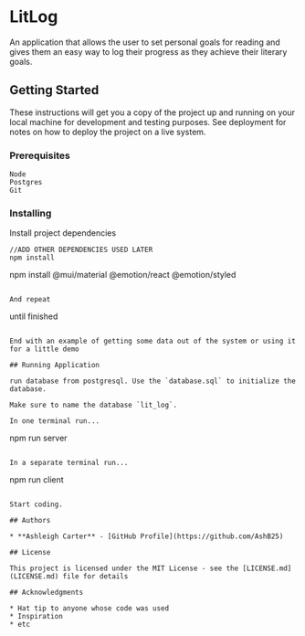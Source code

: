 # LitLog

An application that allows the user to set personal goals for reading and gives them an easy way to log their progress  as they achieve their literary goals. 

## Getting Started

These instructions will get you a copy of the project up and running on your local machine for development and testing purposes. See deployment for notes on how to deploy the project on a live system.

### Prerequisites

```
Node
Postgres
Git
```

### Installing

Install project dependencies

```
//ADD OTHER DEPENDENCIES USED LATER
npm install
```
npm install @mui/material @emotion/react @emotion/styled
```

And repeat

```
until finished
```

End with an example of getting some data out of the system or using it for a little demo

## Running Application

run database from postgresql. Use the `database.sql` to initialize the database. 

Make sure to name the database `lit_log`.

In one terminal run...

```
npm run server
```

In a separate terminal run...

```
npm run client
```

Start coding.

## Authors

* **Ashleigh Carter** - [GitHub Profile](https://github.com/AshB25)

## License

This project is licensed under the MIT License - see the [LICENSE.md](LICENSE.md) file for details

## Acknowledgments

* Hat tip to anyone whose code was used
* Inspiration
* etc
